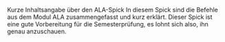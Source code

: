 Kurze Inhaltsangabe über den ALA-Spick
In diesem Spick sind die Befehle aus dem Modul ALA zusammengefasst und kurz erklärt.
Dieser Spick ist eine gute Vorbereitung für die Semesterprüfung, es lohnt sich also, ihn genau anzuschauen.
